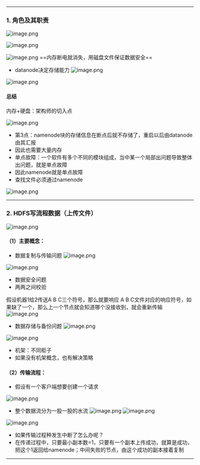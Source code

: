 
---

### 1. 角色及其职责

![image.png](https://peiyihan-1324725457.cos.ap-beijing.myqcloud.com/Obsidian/202406201717009.png)

![image.png](https://peiyihan-1324725457.cos.ap-beijing.myqcloud.com/Obsidian/202406201718642.png)

![image.png](https://peiyihan-1324725457.cos.ap-beijing.myqcloud.com/Obsidian/202406201719108.png)
 ==内存断电就消失，用磁盘文件保证数据安全==


- datanode决定存储能力
![image.png](https://peiyihan-1324725457.cos.ap-beijing.myqcloud.com/Obsidian/202406201720698.png)


![image.png](https://peiyihan-1324725457.cos.ap-beijing.myqcloud.com/Obsidian/202406201721340.png)


#### 总结

内存+硬盘：架构师的切入点

![image.png](https://peiyihan-1324725457.cos.ap-beijing.myqcloud.com/Obsidian/202406201721882.png)
- 第3点：namenode块的存储信息在断点后就不存储了，重启以后由datanode由其汇报
- 因此也需要大量内存
- 单点故障：一个软件有多个不同的模块组成，当中某一个局部出问题导致整体出问题，就是单点故障
- 因此namenode就是单点故障
- 查找文件必须通过namenode




![image.png](https://peiyihan-1324725457.cos.ap-beijing.myqcloud.com/Obsidian/202406201726716.png)



---

### 2. HDFS写流程数据（上传文件）

![image.png](https://peiyihan-1324725457.cos.ap-beijing.myqcloud.com/Obsidian/202406201728127.png)


#### （1）主要概念：

- 数据复制与传输问题
![image.png](https://peiyihan-1324725457.cos.ap-beijing.myqcloud.com/Obsidian/202406201730038.png)

![image.png](https://peiyihan-1324725457.cos.ap-beijing.myqcloud.com/Obsidian/202406201732128.png)



- 数据安全问题
- 两两之间校验

假设机器1给2传送A B C三个符号，那么就要响应 A B C文件对应的响应符号，如果缺了一个，那么上一个节点就会知道哪个没接收到，就会重新传输
![image.png](https://peiyihan-1324725457.cos.ap-beijing.myqcloud.com/Obsidian/202406201735078.png)


- 数据存储与备份问题
![image.png](https://peiyihan-1324725457.cos.ap-beijing.myqcloud.com/Obsidian/202406201736412.png)


![image.png](https://peiyihan-1324725457.cos.ap-beijing.myqcloud.com/Obsidian/202406201736472.png)
- 机架：不同柜子
- 如果没有机架概念，也有解决策略


#### （2）传输流程：

- 假设有一个客户端想要创建一个请求

![image.png](https://peiyihan-1324725457.cos.ap-beijing.myqcloud.com/Obsidian/202406201739667.png)

- 整个数据流分为一股一股的水流
![image.png](https://peiyihan-1324725457.cos.ap-beijing.myqcloud.com/Obsidian/202406201744963.png)
![image.png](https://peiyihan-1324725457.cos.ap-beijing.myqcloud.com/Obsidian/202406201744534.png)

![image.png](https://peiyihan-1324725457.cos.ap-beijing.myqcloud.com/Obsidian/202406201745867.png)
- 如果传输过程种发生中断了怎么办呢？
- 在传递过程中，只要最小副本数=1，只要有一个副本上传成功，就算是成功，把这个1返回给namenode；中间失败的节点，由这个成功的副本接着复制












---

### 




